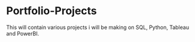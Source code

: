 # Portfolio-Projects
This will contain various projects i will be making on SQL, Python, Tableau and PowerBI.
